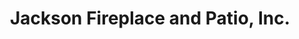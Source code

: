 ---
title: "Jackson Fireplace and Patio, Inc."
url: /hampton-falls/jackson-fireplace-and-patio-inc/
shop: fireplace
---